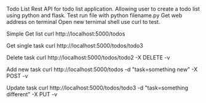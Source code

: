 Todo List
Rest API  for todo list application.
Allowing user to create a todo list using python and flask.
Test run file with python filename.py
Get web address on terminal
Open new ternimal shell use curl to test.


Simple Get list
curl http://localhost:5000/todos

Get single task 
curl http://localhost:5000/todos/todo3

Delete task 
curl http://localhost:5000/todos/todo2 -X DELETE -v

Add new task
curl http://localhost:5000/todos -d "task=something new" -X POST -v

Update task
curl http://localhost:5000/todos/todo3 -d "task=something different" -X PUT -v


